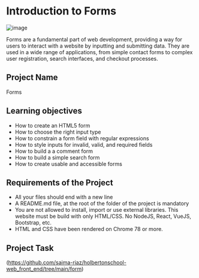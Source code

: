 # Introduction to Forms
![image](https://github.com/user-attachments/assets/ad144443-a399-44e1-a926-2c257d3bf8d6)

Forms are a fundamental part of web development, providing a way for users to interact with a website by inputting and submitting data. They are used in a wide range of applications, from simple contact forms to complex user registration, search interfaces, and checkout processes.

## Project Name

Forms

## Learning objectives
- How to create an HTML5 form
- How to choose the right input type
- How to constrain a form field with regular expressions
- How to style inputs for invalid, valid, and required fields
- How to build a a comment form
- How to build a simple search form
- How to create usable and accessible forms

## Requirements of the Project
- All your files should end with a new line
- A README.md file, at the root of the folder of the project is mandatory
- You are not allowed to install, import or use external libraries. This website must be build with only HTML/CSS. No NodeJS, React, VueJS, Bootstrap, etc.
- HTML and CSS have been rendered on Chrome 78 or more.

## Project Task
(https://github.com/saima-riaz/holbertonschool-web_front_end/tree/main/form)

